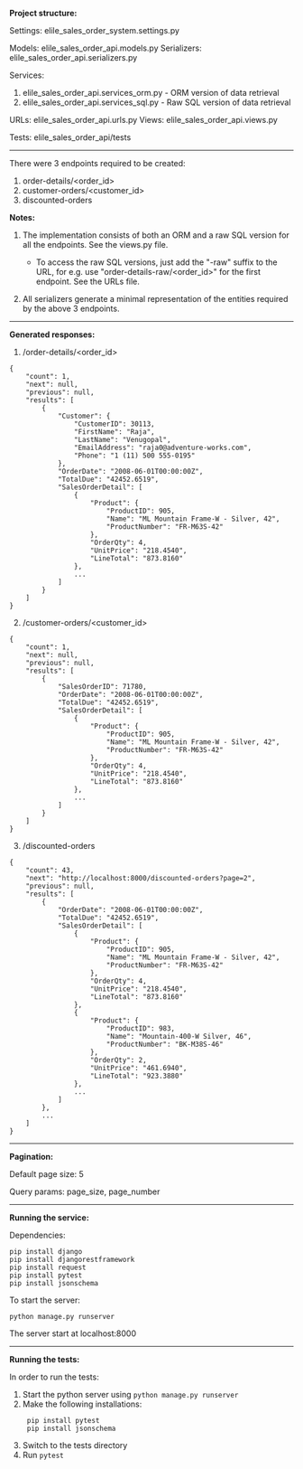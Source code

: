 **Project structure:**

Settings: elile_sales_order_system.settings.py

Models: elile_sales_order_api.models.py
Serializers: elile_sales_order_api.serializers.py

Services: 
1) elile_sales_order_api.services_orm.py - ORM version of data retrieval
2) elile_sales_order_api.services_sql.py - Raw SQL version of data retrieval

URLs: elile_sales_order_api.urls.py
Views: elile_sales_order_api.views.py

Tests: elile_sales_order_api/tests

---------------------------------------------------

There were 3 endpoints required to be created:
1. order-details/<order_id>
2. customer-orders/<customer_id>
3. discounted-orders

**Notes:** 
1. The implementation consists of both an ORM and a raw SQL version for all the endpoints. See the views.py file.
    - To access the raw SQL versions, just add the "-raw" suffix to the URL, for e.g. use "order-details-raw/<order_id>" for the first endpoint. See the URLs file.

2. All serializers generate a minimal representation of the entities required by the above 3 endpoints.

---------------------------------------------------


**Generated responses:**

1. /order-details/<order_id>
```
{
    "count": 1,
    "next": null,
    "previous": null,
    "results": [
        {
            "Customer": {
                "CustomerID": 30113,
                "FirstName": "Raja",
                "LastName": "Venugopal",
                "EmailAddress": "raja0@adventure-works.com",
                "Phone": "1 (11) 500 555-0195"
            },
            "OrderDate": "2008-06-01T00:00:00Z",
            "TotalDue": "42452.6519",
            "SalesOrderDetail": [
                {
                    "Product": {
                        "ProductID": 905,
                        "Name": "ML Mountain Frame-W - Silver, 42",
                        "ProductNumber": "FR-M63S-42"
                    },
                    "OrderQty": 4,
                    "UnitPrice": "218.4540",
                    "LineTotal": "873.8160"
                },
                ...
            ]
        }
    ]
}
```

2. /customer-orders/<customer_id>

```
{
    "count": 1,
    "next": null,
    "previous": null,
    "results": [
        {
            "SalesOrderID": 71780,
            "OrderDate": "2008-06-01T00:00:00Z",
            "TotalDue": "42452.6519",
            "SalesOrderDetail": [
                {
                    "Product": {
                        "ProductID": 905,
                        "Name": "ML Mountain Frame-W - Silver, 42",
                        "ProductNumber": "FR-M63S-42"
                    },
                    "OrderQty": 4,
                    "UnitPrice": "218.4540",
                    "LineTotal": "873.8160"
                },
                ...
            ]
        }
    ]
}
```

3. /discounted-orders

```
{
    "count": 43,
    "next": "http://localhost:8000/discounted-orders?page=2",
    "previous": null,
    "results": [
        {
            "OrderDate": "2008-06-01T00:00:00Z",
            "TotalDue": "42452.6519",
            "SalesOrderDetail": [
                {
                    "Product": {
                        "ProductID": 905,
                        "Name": "ML Mountain Frame-W - Silver, 42",
                        "ProductNumber": "FR-M63S-42"
                    },
                    "OrderQty": 4,
                    "UnitPrice": "218.4540",
                    "LineTotal": "873.8160"
                },
                {
                    "Product": {
                        "ProductID": 983,
                        "Name": "Mountain-400-W Silver, 46",
                        "ProductNumber": "BK-M38S-46"
                    },
                    "OrderQty": 2,
                    "UnitPrice": "461.6940",
                    "LineTotal": "923.3880"
                },
                ...
            ]
        },
        ...
    ]
}
```

---------------------------------------------------

**Pagination:**

Default page size: 5

Query params: page_size, page_number

---------------------------------------------------

**Running the service:**

Dependencies:

```
pip install django
pip install djangorestframework
pip install request
pip install pytest
pip install jsonschema
```

To start the server:

```
python manage.py runserver
```

The server start at localhost:8000

---------------------------------------------------

**Running the tests:**

In order to run the tests:
1. Start the python server using `python manage.py runserver`
2. Make the following installations:
   ```
    pip install pytest
    pip install jsonschema
   ```
4. Switch to the tests directory
5. Run `pytest`
